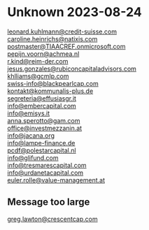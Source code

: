 # Unknown 2023-08-24

leonard.kuhlmann@credit-suisse.com  
caroline.heinrichs@natixis.com  
postmaster@TIAACREF.onmicrosoft.com  
pepijn.voorn@achmea.nl  
r.kind@reim-der.com  
jesus.gonzales@rubiconcapitaladvisors.com  
khlliams@gcmlp.com  
swiss-info@blackpearlcap.com  
kontakt@kommunalis-plus.de  
segreteria@effusiasgr.it  
info@embercapital.com  
info@emisys.it  
anna.sperotto@gam.com  
office@investmezzanin.at  
info@jacana.org  
info@lampe-finance.de  
pcdf@polestarcapital.nl  
info@glifund.com  
info@tresmarescapital.com  
info@urdanetacapital.com  
euler.rolle@value-management.at  

## Message too large
greg.lawton@crescentcap.com
